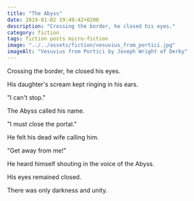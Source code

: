 ```yaml
---
title: "The Abyss"
date: 2019-01-02 19:49:42+0200
description: "Crossing the border, he closed his eyes."
category: fiction
tags: fiction posts micro-fiction
image: "../../assets/fiction/vesuvius_from_portici.jpg"
imageAlt: "Vesuvius from Portici by Joseph Wright of Derby"
---
```


Crossing the border, he closed his eyes.

His daughter's scream kept ringing in his ears.

"I can't stop."

The Abyss called his name.

"I must close the portal."

He felt his dead wife calling him.

"Get away from me!"

He heard himself shouting in the voice of the Abyss.

His eyes remained closed.

There was only darkness and unity.

